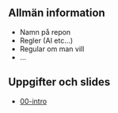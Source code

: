 ## Allmän information

* Namn på repon
* Regler (AI etc...)
* Regular om man vill
* ...

## Uppgifter och slides
* [00-intro](assignments/00-intro)
